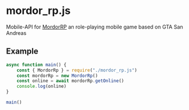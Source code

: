 # mordor_rp.js
Mobile-API for [MordorRP](https://mordor-rp.ru) an role-playing mobile game based on GTA San Andreas

## Example
```JavaScript
async function main() {
	const { MordorRp } = require("./mordor_rp.js")
	const mordorRp = new MordorRp()
	const online = await mordorRp.getOnline()
	console.log(online)
}

main()
```
